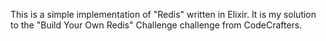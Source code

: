 This is a simple implementation of "Redis" written in Elixir. It is my solution to the "Build Your Own Redis" Challenge challenge from CodeCrafters.
